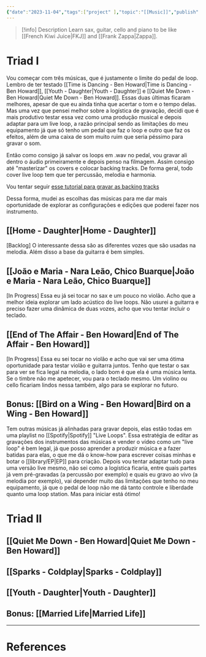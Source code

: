 ```yaml
---
{"date":"2023-11-04","tags":["project" ],"topic":"[[Music]]","publish":true,"PassFrontmatter":true}
---
```


>[!info] Description 
>Learn sax, guitar, cello and piano to be like [[French Kiwi Juice\|FKJ]] and [[Frank Zappa\|Zappa]].

# Triad I
Vou começar com três músicas, que é justamente o limite do pedal de loop. Lembro de ter testado [[Time is Dancing - Ben Howard\|Time is Dancing - Ben Howard]], [[Youth - Daughter\|Youth - Daughter]] e [[Quiet Me Down - Ben Howard\|Quiet Me Down - Ben Howard]]. Essas duas últimas ficaram melhores, apesar de que eu ainda tinha que acertar o tom e o tempo delas. Mas uma vez que pensei melhor sobre a logística de gravação, decidi que é mais produtivo testar essa vez como uma produção musical e depois adaptar para um live loop, a razão principal sendo as limitações do meu equipamento já que só tenho um pedal que faz o loop e outro que faz os efeitos, além de uma caixa de som muito ruim que seria péssimo para gravar o som. 

Então como consigo já salvar os loops em .wav no pedal, vou gravar ali dentro o áudio primeiramente e depois penso na filmagem. Assim consigo até "masterizar" os covers e colocar backing tracks. De forma geral, todo cover live loop tem que ter percussão, melodia e harmonia. 

Vou tentar seguir [esse tutorial para gravar as backing tracks](https://stephvanlinden.com/how-to-create-backing-tracks-for-guitar-covers-a-tutorial/)

Dessa forma, mudei as escolhas das músicas para me dar mais oportunidade de explorar as configurações e edições que poderei fazer nos instrumento. 
## [[Home - Daughter\|Home - Daughter]]
[Backlog]
O interessante dessa são as diferentes vozes que são usadas na melodia. Além disso a base da guitarra é bem simples.
## [[João e Maria - Nara Leão, Chico Buarque\|João e Maria - Nara Leão, Chico Buarque]]
[In Progress]
Essa eu já sei tocar no sax e um pouco no violão. Acho que a melhor ideia explorar um lado acústico do live loops. Não usurei a guitarra e preciso fazer uma dinâmica de duas vozes, acho que vou tentar incluir o teclado.
## [[End of The Affair - Ben Howard\|End of The Affair - Ben Howard]]
[In Progress]
Essa eu sei tocar no violão e acho que vai ser uma ótima oportunidade para testar violão e guitarra juntos. Tenho que testar o sax para ver se fica legal na melodia, o lado bom é que ela é uma música lenta. Se o timbre não me apetecer, vou para o teclado mesmo. Um violino ou cello ficariam lindos nessa também, algo para se explorar no futuro.
## Bonus: [[Bird on a Wing - Ben Howard\|Bird on a Wing - Ben Howard]]

Tem outras músicas já alinhadas para gravar depois, elas estão todas em uma playlist no [[Spotify\|Spotify]] "Live Loops". 
Essa estratégia de editar as gravações dos instrumentos das músicas e vender o vídeo como um "live loop" é bem legal, já que posso aprender a produzir música e a fazer batidas para elas, o que me dá o know-how para escrever coisas minhas e botar o [[library/EP\|EP]] para criação. Depois vou tentar adaptar tudo para uma versão live mesmo, não sei como a logística ficaria, entre quais partes já vem pré-gravadas (a percussão por exemplo) e quais eu gravo ao vivo (a melodia por exemplo), vai depender muito das limitações que tenho no meu equipamento, já que o pedal de loop não me dá tanto controle e liberdade quanto uma loop station. Mas para iniciar está ótimo!

# Triad II

## [[Quiet Me Down - Ben Howard\|Quiet Me Down - Ben Howard]]

## [[Sparks - Coldplay\|Sparks - Coldplay]]

## [[Youth - Daughter\|Youth - Daughter]]

## Bonus: [[Married Life\|Married Life]]



---
# References
>